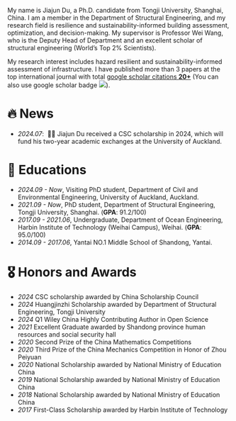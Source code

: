 My name is Jiajun Du, a Ph.D. candidate from Tongji University, Shanghai, China. I am a member in the Department of Structural Engineering, and my research field is resilience and sustainability-informed building assessment, optimization, and decision-making. My supervisor is Professor Wei Wang, who is the Deputy Head of Department and an excellent scholar of structural engineering (World’s Top 2% Scientists).

My research interest includes hazard resilient and sustainability-informed assessment of infrastructure. I have published more than 3 papers at the top international journal with total <a href='https://scholar.google.com/citations?user=R41lYV0AAAAJ'>google scholar citations <strong><span id='total_cit'>20+</span></strong></a> (You can also use google scholar badge <a href='https://scholar.google.com/citations?user=R41lYV0AAAAJ'><img src="https://img.shields.io/endpoint?url={{ url | url_encode }}&logo=Google%20Scholar&labelColor=f6f6f6&color=9cf&style=flat&label=citations"></a>).

# 🔥 News
- *2024.07*: &nbsp;🎉🎉 Jiajun Du received a CSC scholarship in 2024, which will fund his two-year academic exchanges at the University of Auckland.

# 📖 Educations
- *2024.09 - Now*, Visiting PhD student, Department of Civil and Environmental Engineering, University of Auckland, Auckland.
- *2021.09 - Now*, PhD student, Department of Structural Engineering, Tongji University, Shanghai. (**GPA**: 91.2/100)
- *2017.09 - 2021.06*, Undergraduate, Department of Ocean Engineering, Harbin Institute of Technology (Weihai Campus), Weihai. (**GPA**: 95.0/100)
- *2014.09 - 2017.06*, Yantai NO.1 Middle School of Shandong, Yantai.

# 🎖 Honors and Awards
- *2024* CSC scholarship awarded by China Scholarship Council
- *2024* Huangjinzhi Scholarship awarded by Department of Structural Engineering, Tongji University
- *2024* Q1 Wiley China Highly Contributing Author in Open Science
- *2021* Excellent Graduate awarded by Shandong province human resources and social security hall
- *2020* Second Prize of the China Mathematics Competitions
- *2020* Third Prize of the China Mechanics Competition in Honor of Zhou Peiyuan
- *2020* National Scholarship awarded by National Ministry of Education China
- *2019* National Scholarship awarded by National Ministry of Education China
- *2018* National Scholarship awarded by National Ministry of Education China
- *2017* First-Class Scholarship awarded by Harbin Institute of Technology
